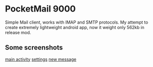 # PocketMail 9000

Simple Mail client, works with IMAP and SMTP protocols.
My attempt to create extremely lightweight android app,
now it weight only 562kb in release mod.

## Some screenshots

[main activity](../imgs/main_activity.png)
[settings](../imgs/settings.png)
[new message](../imgs/new_message.png)
